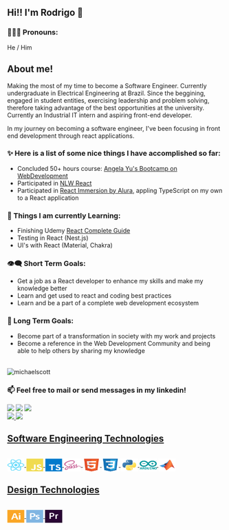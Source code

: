 ## Hi!! I'm Rodrigo 🙂
 ### 🦸🏼‍♂️ Pronouns: 
 He / Him
## About me!
 
 
Making the most of my time to become a Software Engineer. Currently undergraduate in Electrical Engineering at Brazil. Since the beggining, engaged in student entities, exercising leadership and problem solving, therefore taking advantage of the best opportunities at the university. Currently an Industrial IT intern and aspiring front-end developer.
 
 In my journey on becoming a software engineer, I've been focusing in front end development through react applications. 
 
 ### ✨ Here is a list of some nice things I have accomplished so far:
 - Concluded 50+ hours course: [Angela Yu's Bootcamp on WebDevelopment](https://www.udemy.com/course/the-complete-web-development-bootcamp/)
 - Participated in [NLW React](https://nextlevelweek.com/pre-nlw)
 - Participated in [React Immersion by Alura](https://www.alura.com.br/imersao-react), appling TypeScript on my own to a React application
 
 ### 🌱 Things I am currently Learning:
 - Finishing Udemy [React Complete Guide](https://www.udemy.com/course/react-the-complete-guide-incl-redux/)
 - Testing in React (Nest.js)
 - UI's with React (Material, Chakra)
 
 ### 👁‍🗨 Short Term Goals:
 - Get a job as a React developer to enhance my skills and make my knowledge better
 - Learn and get used to react and coding best practices
 - Learn and be a part of a complete web development ecosystem
 
 ### 🔎 Long Term Goals:
 - Become part of a transformation in society with my work and projects
 - Become a reference in the Web Development Community and being able to help others by sharing my knowledge
 
<div style="display: inline_block"><br>
  <img align="center" alt="michaelscott" src="https://miro.medium.com/max/1400/1*-SoJy52kgGuN9Fj9jmIb0Q.png">
</div>
 
 



 ### 📫 Feel free to mail or send messages in my linkedin!
 <div> 
  <a href="https://instagram.com/rodrigofschaer" target="_blank"><img src="https://img.shields.io/badge/-Instagram-%23E4405F?style=for-the-badge&logo=instagram&logoColor=white" target="_blank"></a>
  <a href = "mailto:rodrigo.fscs@gmail.com"><img src="https://img.shields.io/badge/-Gmail-%23333?style=for-the-badge&logo=gmail&logoColor=white" target="_blank"></a>
  <a href="https://www.linkedin.com/in/rodrigo-f-schaer" target="_blank"><img src="https://img.shields.io/badge/-LinkedIn-%230077B5?style=for-the-badge&logo=linkedin&logoColor=white" target="_blank"></a> 
</div>



 <div>
  <a href="https://www.linkedin.com/in/rodrigo-f-schaer/">
  <img height="180em" src="https://github-readme-stats.vercel.app/api?username=rodrigoschaer&show_icons=true&theme=prussian&include_all_commits=true&count_private=true"/>
  <img height="180em" src="https://github-readme-stats.vercel.app/api/top-langs/?username=rodrigoschaer&layout=compact&langs_count=7&theme=prussian"/>
</div>

 
## Software Engineering Technologies
 
<div style="display: inline_block"><br>
  <img align="center" alt="schaer-React" height="30" width="40" src="https://raw.githubusercontent.com/devicons/devicon/master/icons/react/react-original.svg">
  <img align="center" alt="schaer-Js" height="30" width="40" src="https://raw.githubusercontent.com/devicons/devicon/master/icons/javascript/javascript-plain.svg">
  <img align="center" alt="schaer-Ts" height="30" width="40" src="https://raw.githubusercontent.com/devicons/devicon/master/icons/typescript/typescript-plain.svg">
  <img align="center" alt="schaer-sass" height="30" width="40" src="https://raw.githubusercontent.com/devicons/devicon/master/icons/sass/sass-original.svg">
  <img align="center" alt="schaer-HTML" height="30" width="40" src="https://raw.githubusercontent.com/devicons/devicon/master/icons/html5/html5-original.svg">
  <img align="center" alt="schaer-CSS" height="30" width="40" src="https://raw.githubusercontent.com/devicons/devicon/master/icons/css3/css3-original.svg">
  <img align="center" alt="schaer-Python" height="30" width="40" src="https://raw.githubusercontent.com/devicons/devicon/master/icons/python/python-original.svg">
  <img align="center" alt="schaer-arduino" height="30" width="40" src="https://raw.githubusercontent.com/devicons/devicon/master/icons/arduino/arduino-original-wordmark.svg">
  <img align="center" alt="schaer-matlab" height="30" width="40" src="https://raw.githubusercontent.com/devicons/devicon/master/icons/matlab/matlab-original.svg">
</div>
 
 ## Design Technologies
 <div style="display: inline_block"><br>
  <img align="center" alt="schaer-ai" height="30" width="40" src="https://raw.githubusercontent.com/devicons/devicon/master/icons/illustrator/illustrator-plain.svg">
  <img align="center" alt="schaer-ps" height="30" width="40" src="https://raw.githubusercontent.com/devicons/devicon/master/icons/photoshop/photoshop-plain.svg">
  <img align="center" alt="schaer-pr" height="30" width="40" src="https://raw.githubusercontent.com/devicons/devicon/master/icons/premierepro/premierepro-plain.svg">
</div>
 
 
